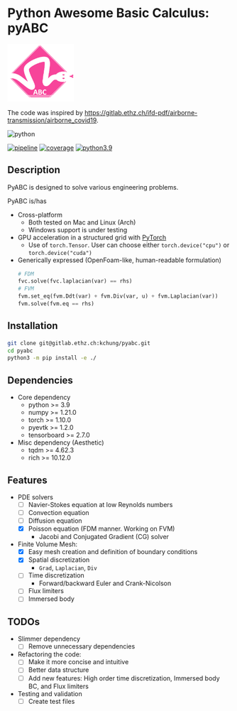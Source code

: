 # Python Awesome Basic Calculus: pyABC

<img src="pyABC/assets/logo.png" width="150"/>

The code was inspired by https://gitlab.ethz.ch/ifd-pdf/airborne-transmission/airborne_covid19.

![python](http://ForTheBadge.com/images/badges/made-with-python.svg)


[![pipeline](https://gitlab.ethz.ch/kchung/pyabc/badges/main/pipeline.svg)](https://gitlab.ethz.ch/kchung/pyabc/commits/main)
[![coverage](https://gitlab.ethz.ch/kchung/pyabc/badges/main/coverage.svg)](https://gitlab.ethz.ch/kchung/pyabc/commits/main)
[![python3.9](https://img.shields.io/badge/python-3.9-blue)](https://www.python.org/downloads/release/python-390/)

## Description

PyABC is designed to solve various engineering problems.

PyABC is/has
- Cross-platform
	- Both tested on Mac and Linux (Arch)
	- Windows support is under testing
- GPU acceleration in a structured grid with [PyTorch](https://pytorch.org)
	- Use of `torch.Tensor`. User can choose either `torch.device("cpu")` or `torch.device("cuda")`
- Generically expressed (OpenFoam-like, human-readable formulation)
	```python
	# FDM
	fvc.solve(fvc.laplacian(var) == rhs)
	# FVM
	fvm.set_eq(fvm.Ddt(var) + fvm.Div(var, u) + fvm.Laplacian(var))
	fvm.solve(fvm.eq == rhs)
	```
## Installation

```bash
git clone git@gitlab.ethz.ch:kchung/pyabc.git
cd pyabc
python3 -m pip install -e ./
```

## Dependencies

- Core dependency
	- python >= 3.9
	- numpy >= 1.21.0
	- torch >= 1.10.0
	- pyevtk >= 1.2.0
	- tensorboard >= 2.7.0
- Misc dependency (Aesthetic)
	- tqdm >= 4.62.3
	- rich >= 10.12.0

## Features
- PDE solvers
	- [ ] Navier-Stokes equation at low Reynolds numbers
	- [ ] Convection equation
	- [ ] Diffusion equation
	- [x] Poisson equation (FDM manner. Working on FVM)
		- Jacobi and Conjugated Gradient (CG) solver
- Finite Volume Mesh:
	- [x] Easy mesh creation and definition of boundary conditions
	- [x] Spatial discretization
		- `Grad`, `Laplacian`, `Div`
	- [ ] Time discretization
		- Forward/backward Euler and Crank-Nicolson
	- [ ] Flux limiters
	- [ ] Immersed body

## TODOs

- Slimmer dependency
	- [ ] Remove unnecessary dependencies
- Refactoring the code:
	- [ ] Make it more concise and intuitive
	- [ ] Better data structure
	- [ ] Add new features: High order time discretization, Immersed body BC, and Flux limiters
- Testing and validation
	- [ ] Create test files
